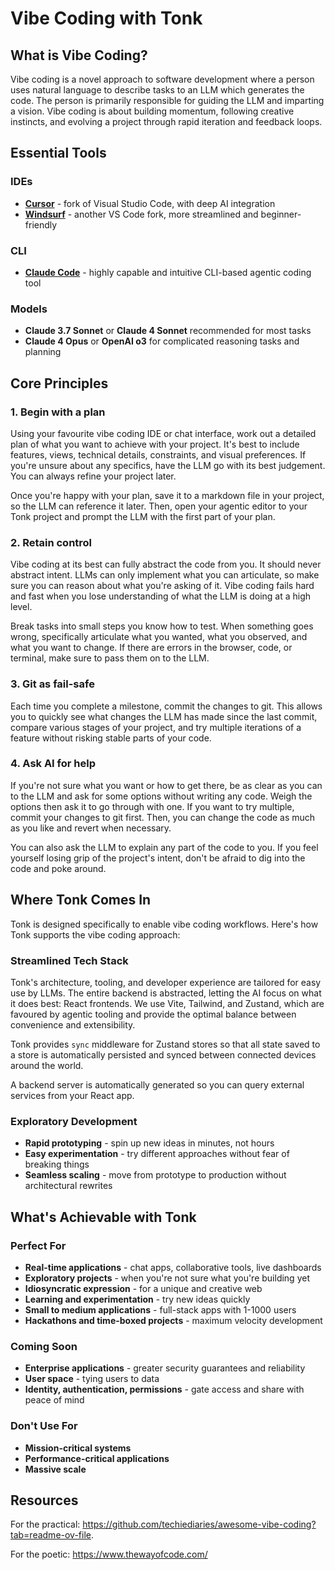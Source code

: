 # Vibe Coding with Tonk

## What is Vibe Coding?

Vibe coding is a novel approach to software development where a person uses natural language to describe tasks to an LLM which generates the code. The person is primarily responsible for guiding the LLM and imparting a vision. Vibe coding is about building momentum, following creative instincts, and evolving a project through rapid iteration and feedback loops.

## Essential Tools

### IDEs
- [**Cursor**](https://www.cursor.com/en) - fork of Visual Studio Code, with deep AI integration
- [**Windsurf**](https://windsurf.com/) - another VS Code fork, more streamlined and beginner-friendly

### CLI
- [**Claude Code**](https://github.com/anthropics/claude-code) - highly capable and intuitive CLI-based agentic coding tool

### Models
- **Claude 3.7 Sonnet** or **Claude 4 Sonnet** recommended for most tasks
- **Claude 4 Opus** or **OpenAI o3** for complicated reasoning tasks and planning

## Core Principles

### 1. Begin with a plan

Using your favourite vibe coding IDE or chat interface, work out a detailed plan of what you want to achieve with your project. It's best to include features, views, technical details, constraints, and visual preferences. If you're unsure about any specifics, have the LLM go with its best judgement. You can always refine your project later.

Once you're happy with your plan, save it to a markdown file in your project, so the LLM can reference it later. Then, open your agentic editor to your Tonk project and prompt the LLM with the first part of your plan.

### 2. Retain control

Vibe coding at its best can fully abstract the code from you. It should never abstract intent. LLMs can only implement what you can articulate, so make sure you can reason about what you're asking of it. Vibe coding fails hard and fast when you lose understanding of what the LLM is doing at a high level.

Break tasks into small steps you know how to test. When something goes wrong, specifically articulate what you wanted, what you observed, and what you want to change. If there are errors in the browser, code, or terminal, make sure to pass them on to the LLM.

### 3. Git as fail-safe

Each time you complete a milestone, commit the changes to git. This allows you to quickly see what changes the LLM has made since the last commit, compare various stages of your project, and try multiple iterations of a feature without risking stable parts of your code.

### 4. Ask AI for help

If you're not sure what you want or how to get there, be as clear as you can to the LLM and ask for some options without writing any code. Weigh the options then ask it to go through with one. If you want to try multiple, commit your changes to git first. Then, you can change the code as much as you like and revert when necessary.

You can also ask the LLM to explain any part of the code to you. If you feel yourself losing grip of the project's intent, don't be afraid to dig into the code and poke around.

## Where Tonk Comes In

Tonk is designed specifically to enable vibe coding workflows. Here's how Tonk supports the vibe coding approach:

### Streamlined Tech Stack

Tonk's architecture, tooling, and developer experience are tailored for easy use by LLMs. The entire backend is abstracted, letting the AI focus on what it does best: React frontends. We use Vite, Tailwind, and Zustand, which are favoured by agentic tooling and provide the optimal balance between convenience and extensibility.

Tonk provides `sync` middleware for Zustand stores so that all state saved to a store is automatically persisted and synced between connected devices around the world.

A backend server is automatically generated so you can query external services from your React app.

### Exploratory Development
- **Rapid prototyping** - spin up new ideas in minutes, not hours
- **Easy experimentation** - try different approaches without fear of breaking things
- **Seamless scaling** - move from prototype to production without architectural rewrites

## What's Achievable with Tonk

### Perfect For
- **Real-time applications** - chat apps, collaborative tools, live dashboards
- **Exploratory projects** - when you're not sure what you're building yet
- **Idiosyncratic expression** - for a unique and creative web
- **Learning and experimentation** - try new ideas quickly
- **Small to medium applications** - full-stack apps with 1-1000 users
- **Hackathons and time-boxed projects** - maximum velocity development

### Coming Soon
- **Enterprise applications** - greater security guarantees and reliability
- **User space** - tying users to data
- **Identity, authentication, permissions** - gate access and share with peace of mind

### Don't Use For
- **Mission-critical systems**
- **Performance-critical applications**
- **Massive scale**

## Resources
For the practical: https://github.com/techiediaries/awesome-vibe-coding?tab=readme-ov-file.

For the poetic: https://www.thewayofcode.com/
